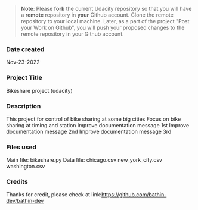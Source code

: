 >**Note**: Please **fork** the current Udacity repository so that you will have a **remote** repository in **your** Github account. Clone the remote repository to your local machine. Later, as a part of the project "Post your Work on Github", you will push your proposed changes to the remote repository in your Github account.

### Date created
Nov-23-2022

### Project Title
Bikeshare project (udacity)

### Description
This project for control of bike sharing at some big cities
Focus on bike sharing at timing and station
Improve documentation message 1st
Improve documentation message 2nd
Improve documentation message 3rd

### Files used
Main file:
bikeshare.py
Data file:
chicago.csv
new_york_city.csv
washington.csv

### Credits
Thanks for credit, please check at link:https://github.com/bathin-dev/bathin-dev
